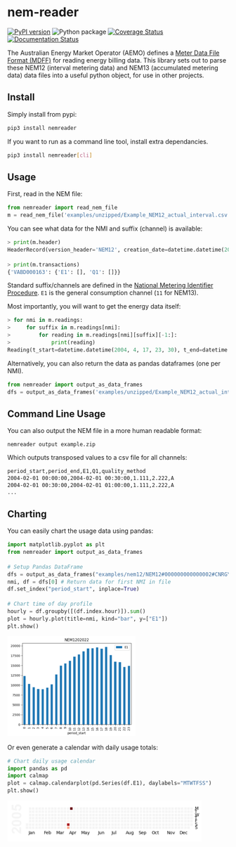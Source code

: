 # nem-reader

[![PyPI version](https://badge.fury.io/py/nemreader.svg)](https://badge.fury.io/py/nemreader) ![Python package](https://github.com/aguinane/nem-reader/workflows/Python%20package/badge.svg?branch=develop) [![Coverage Status](https://coveralls.io/repos/github/aguinane/nem-reader/badge.svg)](https://coveralls.io/github/aguinane/nem-reader) [![Documentation Status](https://readthedocs.org/projects/nem-reader/badge/?version=latest)](https://nem-reader.readthedocs.io/en/latest/?badge=latest)

The Australian Energy Market Operator (AEMO) defines a [Meter Data File Format (MDFF)](https://www.aemo.com.au/Stakeholder-Consultation/Consultations/Meter-Data-File-Format-Specification-NEM12-and-NEM13) for reading energy billing data.
This library sets out to parse these NEM12 (interval metering data) and NEM13 (accumulated metering data) data files into a useful python object, for use in other projects.

## Install

Simply install from pypi:

```sh
pip3 install nemreader
```

If you want to run as a command line tool, install extra dependancies.

```sh
pip3 install nemreader[cli]
```


## Usage

First, read in the NEM file:
```python
from nemreader import read_nem_file
m = read_nem_file('examples/unzipped/Example_NEM12_actual_interval.csv')
```

You can see what data for the NMI and suffix (channel) is available:
```python
> print(m.header)
HeaderRecord(version_header='NEM12', creation_date=datetime.datetime(2004, 4, 20, 13, 0), from_participant='MDA1', to_participant='Ret1')

> print(m.transactions)
{'VABD000163': {'E1': [], 'Q1': []}}
```

Standard suffix/channels are defined in the [National Metering Identifier Procedure](https://www.aemo.com.au/-/media/Files/Electricity/NEM/Retail_and_Metering/Metering-Procedures/2018/MSATS-National-Metering-Identifier-Procedure.pdf).
`E1` is the general consumption channel (`11` for NEM13).

Most importantly, you will want to get the energy data itself:

```python
> for nmi in m.readings:
>     for suffix in m.readings[nmi]:
>         for reading in m.readings[nmi][suffix][-1:]:
>             print(reading)
Reading(t_start=datetime.datetime(2004, 4, 17, 23, 30), t_end=datetime.datetime(2004, 4, 18, 0, 0), read_value=14.733, uom='kWh', quality_method='S14', event='', val_start=None, val_end=None)
```

Alternatively, you can also return the data as pandas dataframes (one per NMI). 

```python
from nemreader import output_as_data_frames
dfs = output_as_data_frames('examples/unzipped/Example_NEM12_actual_interval.csv')
```

## Command Line Usage

You can also output the NEM file in a more human readable format:

```shell
nemreader output example.zip
```

Which outputs transposed values to a csv file for all channels:

```
period_start,period_end,E1,Q1,quality_method
2004-02-01 00:00:00,2004-02-01 00:30:00,1.111,2.222,A
2004-02-01 00:30:00,2004-02-01 01:00:00,1.111,2.222,A
...
```

## Charting

You can easily chart the usage data using pandas:

```python
import matplotlib.pyplot as plt
from nemreader import output_as_data_frames

# Setup Pandas DataFrame
dfs = output_as_data_frames("examples/nem12/NEM12#000000000000002#CNRGYMDP#NEMMCO.zip")
nmi, df = dfs[0] # Return data for first NMI in file
df.set_index("period_start", inplace=True)

# Chart time of day profile
hourly = df.groupby([(df.index.hour)]).sum()
plot = hourly.plot(title=nmi, kind="bar", y=["E1"])
plt.show()
```

!["Time of day plot"](docs/plot_profile.png)

Or even generate a calendar with daily usage totals:

```python
# Chart daily usage calendar
import pandas as pd
import calmap
plot = calmap.calendarplot(pd.Series(df.E1), daylabels="MTWTFSS")
plt.show()
```

!["Calendar Plot"](docs/plot_cal.png)
